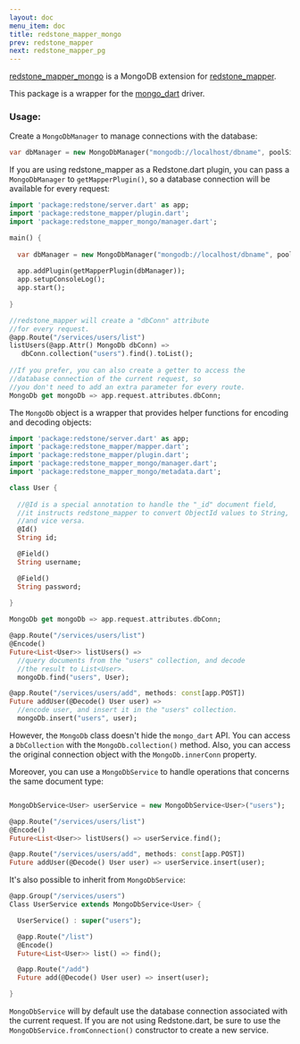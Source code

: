 ```yaml
---
layout: doc
menu_item: doc
title: redstone_mapper_mongo
prev: redstone_mapper
next: redstone_mapper_pg
---
```

[redstone_mapper_mongo](http://pub.dartlang.org/packages/redstone_mapper_mongo) is a MongoDB extension for [redstone_mapper](http://pub.dartlang.org/packages/redstone_mapper).

This package is a wrapper for the [mongo_dart](https://github.com/vadimtsushko/mongo_dart) driver.

### Usage:

Create a `MongoDbManager` to manage connections with the database:

```dart
var dbManager = new MongoDbManager("mongodb://localhost/dbname", poolSize: 3);
```

If you are using redstone_mapper as a Redstone.dart plugin, you can pass a `MongoDbManager` to `getMapperPlugin()`, 
so a database connection will be available for every request:

```dart
import 'package:redstone/server.dart' as app;
import 'package:redstone_mapper/plugin.dart';
import 'package:redstone_mapper_mongo/manager.dart';

main() {
  
  var dbManager = new MongoDbManager("mongodb://localhost/dbname", poolSize: 3);
  
  app.addPlugin(getMapperPlugin(dbManager));
  app.setupConsoleLog();
  app.start();
  
}

//redstone_mapper will create a "dbConn" attribute
//for every request.
@app.Route("/services/users/list")
listUsers(@app.Attr() MongoDb dbConn) =>
   dbConn.collection("users").find().toList();
   
//If you prefer, you can also create a getter to access the
//database connection of the current request, so
//you don't need to add an extra parameter for every route.
MongoDb get mongoDb => app.request.attributes.dbConn;

```

The `MongoDb` object is a wrapper that provides helper functions for encoding and decoding objects:

```dart
import 'package:redstone/server.dart' as app;
import 'package:redstone_mapper/mapper.dart';
import 'package:redstone_mapper/plugin.dart';
import 'package:redstone_mapper_mongo/manager.dart';
import 'package:redstone_mapper_mongo/metadata.dart';

class User {
  
  //@Id is a special annotation to handle the "_id" document field, 
  //it instructs redstone_mapper to convert ObjectId values to String, 
  //and vice versa.
  @Id()
  String id;

  @Field()
  String username;

  @Field()
  String password;
  
}

MongoDb get mongoDb => app.request.attributes.dbConn;

@app.Route("/services/users/list")
@Encode()
Future<List<User>> listUsers() => 
  //query documents from the "users" collection, and decode
  //the result to List<User>.
  mongoDb.find("users", User); 

@app.Route("/services/users/add", methods: const[app.POST])
Future addUser(@Decode() User user) => 
  //encode user, and insert it in the "users" collection.
  mongoDb.insert("users", user);

```

However, the `MongoDb` class doesn't hide the `mongo_dart` API. You can access a `DbCollection` with the `MongoDb.collection()` method. 
Also, you can access the original connection object with the `MongoDb.innerConn` property.

Moreover, you can use a `MongoDbService` to handle operations that concerns the same document type:

```dart

MongoDbService<User> userService = new MongoDbService<User>("users");

@app.Route("/services/users/list")
@Encode()
Future<List<User>> listUsers() => userService.find(); 

@app.Route("/services/users/add", methods: const[app.POST])
Future addUser(@Decode() User user) => userService.insert(user);

```

It's also possible to inherit from `MongoDbService`:

```dart
@app.Group("/services/users")
Class UserService extends MongoDbService<User> {

  UserService() : super("users");

  @app.Route("/list")
  @Encode()
  Future<List<User>> list() => find();

  @app.Route("/add")
  Future add(@Decode() User user) => insert(user);

}
```

`MongoDbService` will by default use the database connection associated with the current request. If you are not using
Redstone.dart, be sure to use the `MongoDbService.fromConnection()` constructor to create a new service.